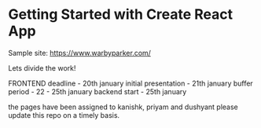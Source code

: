 # Getting Started with Create React App

Sample site: https://www.warbyparker.com/

Lets divide the work!

FRONTEND deadline - 20th january
initial presentation - 21th january
buffer period - 22 - 25th january
backend start - 25th january

the pages have been assigned to kanishk, priyam and dushyant please update this repo on a timely basis.

